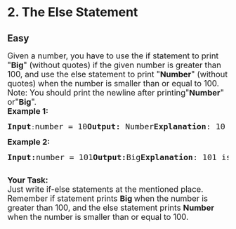 # 2. The Else Statement
## Easy
<div class="problem-statement">
                <p></p><p><span style="font-size:18px">Given a number, you have to use the if statement to print "<strong>Big</strong>" (without quotes) if the given number is greater than 100, and use the else statement to print "<strong>Number</strong>" (without quotes) when the number is smaller than or equal to 100.<br>Note: You should print the newline after printing"<strong>Number</strong>" or"<strong>Big</strong>".</span><br><span style="font-size:18px"><strong>Example 1:</strong></span></p><pre><span style="font-size:18px"><strong>Input</strong></span>:<span style="font-size:18px">number = 10<strong>Output:</strong> Number<strong>Explanation</strong>: 10 is definitely smaller thanor equal to 100, so our else statementworks and we print Number.</span></pre><p><strong><span style="font-size:18px">Example 2:</span></strong></p><pre><span style="font-size:18px"><strong>Input:</strong>number = 101<strong>Output:</strong>Big<strong>Explanation</strong>: 101 is greater than 100, soour if statement works and we print Big.</span></pre><p><br><span style="font-size:18px"><strong>Your Task: </strong></span><br><span style="font-size:18px">Just write if-else statements at the mentioned place. Remember if statement prints <strong>Big </strong>when the number is greater than 100, and the else statement prints <strong>Number </strong>when the number is smaller than or equal to 100.</span></p> <p></p>
            </div>